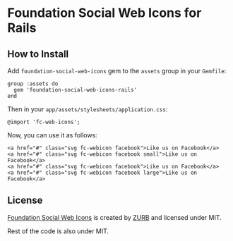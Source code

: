 # Foundation Social Web Icons for Rails

## How to Install 

Add `foundation-social-web-icons` gem to the `assets` group in your `Gemfile`:

    group :assets do
      gem 'foundation-social-web-icons-rails'
    end


Then in your `app/assets/stylesheets/application.css`:

    @import 'fc-web-icons';


Now, you can use it as follows:

    <a href="#" class="svg fc-webicon facebook">Like us on Facebook</a>
    <a href="#" class="svg fc-webicon facebook small">Like us on Facebook</a>
    <a href="#" class="svg fc-webicon facebook">Like us on Facebook</a>
    <a href="#" class="svg fc-webicon facebook large">Like us on Facebook</a>


## License

[Foundation Social Web Icons](http://www.zurb.com/playground/social-webicons) is
created by [ZURB](http://http://www.zurb.com/) and licensed under MIT. 

Rest of the code is also under MIT.
